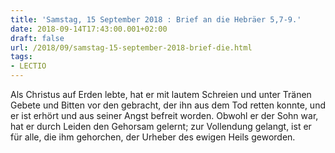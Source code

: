 ```yaml
---
title: 'Samstag, 15 September 2018 : Brief an die Hebräer 5,7-9.'
date: 2018-09-14T17:43:00.001+02:00
draft: false
url: /2018/09/samstag-15-september-2018-brief-die.html
tags: 
- LECTIO
---
```


Als Christus auf Erden lebte, hat er mit lautem Schreien und unter Tränen Gebete und Bitten vor den gebracht, der ihn aus dem Tod retten konnte, und er ist erhört und aus seiner Angst befreit worden. Obwohl er der Sohn war, hat er durch Leiden den Gehorsam gelernt; zur Vollendung gelangt, ist er für alle, die ihm gehorchen, der Urheber des ewigen Heils geworden.